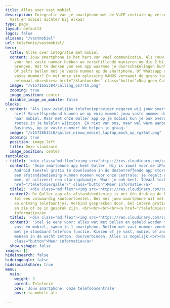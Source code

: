 ```yaml
---
title: Alles over vast mobiel
description: Integratie van je smartphone met de VoIP centrale op verschillende manieren.
  Vast en mobiel dichter bij elkaar
type: page
layout: default2
logos: false
aliases: "/vastmobiel"
url: telefonie/vastmobiel/
hero:
  title: Alles over integratie met mobiel
  content: Jouw smartphone is het hart van veel communicatie. Als jouw zakelijke telefonieprovider
    voor het vaste nummer hebben we verschillende manieren om die 2 bij elkaar te
    brengen. Wat te denken van een app waarmee je doorschakelingen kunt beïnvloeden?
    Of zelfs bellen met je vaste nummer op de smartphone. Of Whatsapp op datzelfde
    vaste nummer? En met onze sim oplossing VAMOS vervaagt de grens tussen vast mobiel
    helemaal.<br><br><a href="/klantworden" class="button">Nog geen Callvoip klant?</a>
  image: "/v1571655384/calling_os7r1h.png"
  zooming: true
  image_position: center
  disable_image_on_mobile: false
blocks:
- content: 'Als jouw zakelijke telefonieprovider negeren wij jouw smartphone zeker
    niet! Vanzelfsprekend kunnen we op enig moment jouw vaste nummer doorschakelen
    naar mobiel. Maar met onze Qaller app op je mobiel kun je ook overal bepaalde
    routes in je belplan wijzigen. En niet van ons, maar wel warm aanbevolen: Whatsapp
    Business, op je vaste nummer! We helpen je graag.'
  image: "/v1572861318/qaller_nieuw_mobiel_laptop_mock_up_rgz8nt.png"
  zooming: true
  position: image_left
  title: Onze standaard
  image_position: center
textblocks:
- title1: '<div class="md:flex"><img src="https://res.cloudinary.com/callvoip/image/upload/v1572861318/qaller32x32_s4x7ro.png">Wat is dat: Qaller app?</div>'
  content1: 'Onze smartphone app heet Qaller. Hij is zowel voor de iPhone als een
    Android toestel gratis te downloaden in de desbetreffende app store. Je zou het
    een afstandsbediening kunnen noemen voor onze centrale: je regelt er doorschakelingen
    mee, of activeert een storingsbandje. Waar je ook bent. Ideaal toch?<br><br><br><a
    href="/telefonie/qaller/" class="button">Meer informatie</a>'
  title2: '<div class="md:flex"><img src="https://res.cloudinary.com/callvoip/image/upload/v1572861318/qallerplus_o2oti7.png">Wat is dat: Qaller Plus app?</div>'
  content2: De Qaller app als afstandsbediening is met één druk op de knop om te toveren
    tot een volwaardig kantoortoestel. Bel met jouw smartphone uit met je vaste nummer
    en ontvang telefoontjes. Verbind gesprekken door, bel intern gratis met collega’s
    en zie of ze in gesprek zijn. <br><br><br><br><a href="/telefonie/qaller/" class="button">Meer
    informatie</a>
  title3: '<div class="md:flex"><img src="https://res.cloudinary.com/callvoip/image/upload/v1572861318/vamos32x32_g4akqp.png">Wat is dat: Vamos SIM?</div>'
  content3: 'Stel je eens voor: alles wat met bellen en gebeld worden te maken heeft,
    vast en mobiel, samen in 1 smartphone. Bellen met vast nummer zonder app, gewoon
    met je standaard telefoon functie. Kiezen of je vast, mobiel of anoniem uitbelt,
    mensen in de wacht zetten, doorverbinden. Alles is mogelijk.<br><br><br><a href="/telefonie/functionaliteiten/vamos/"
    class="button">Meer informatie</a>'
  show_vshape: false
images: []
hideinsearch: false
hideingoogle: false
hidesocialshare: true
menu:
  main:
    weight: 3
    parent: Telefonie
    pre: 'Jouw smartphone, onze telefooncentrale'
    post: fa-mobile-alt

---
```

